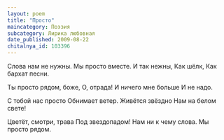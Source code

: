 ```yaml
---
layout: poem
title: "Просто"
maincategory: Поэзия
subcategory: Лирика любовная
date_published: 2009-08-22
chitalnya_id: 103396
---
```




Слова нам не нужны.
Мы просто вместе.
И так нежны,
Как шёлк,
Как бархат песни.

Ты просто рядом, боже,
О, отрада!
И ничего мне больше
И не надо.

С тобой нас просто
Обнимает ветер.
Живётся звёздно 
Нам на белом свете!

Цветёт, смотри, трава
Под звездопадом!
Нам ни к чему слова.
Мы просто рядом.






